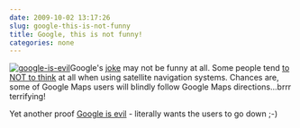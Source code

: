 ```yaml
---
date: 2009-10-02 13:17:26
slug: google-this-is-not-funny
title: Google, this is not funny!
categories: none
---
```


[![google-is-evil](http://farm3.static.flickr.com/2473/3974447288_378b1fa23d_t.jpg)](http://www.flickr.com/photos/mloskot/3974447288/)Google's [joke](http://www.flickr.com/photos/mloskot/3974447288/) may not be funny at all. Some people tend [to NOT to think](http://www.telegraph.co.uk/news/newstopics/howaboutthat/4839955/Lorry-driver-stuck-for-five-days-after-following-sat-nav-down-country-lane.html) at all when using satellite navigation systems. Chances are, some of Google Maps users will blindly follow Google Maps directions...brrr terrifying!


  
  



Yet another proof [Google is evil](http://www.google-watch.org/friedman.html) - literally wants the users to go down ;-)
